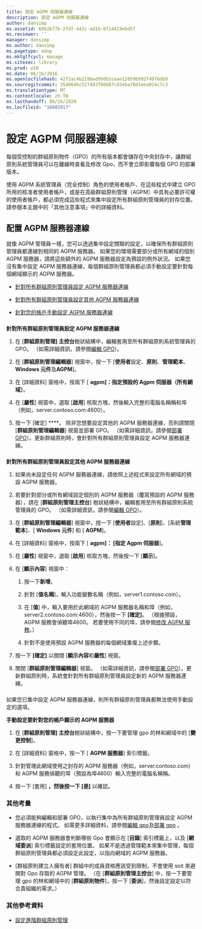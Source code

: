 ```yaml
---
title: 設定 AGPM 伺服器連線
description: 設定 AGPM 伺服器連線
author: dansimp
ms.assetid: 6062b77b-2fd7-442c-ad1b-6f14419ebd5f
ms.reviewer: ''
manager: dansimp
ms.author: dansimp
ms.pagetype: mdop
ms.mktglfcycl: manage
ms.sitesec: library
ms.prod: w10
ms.date: 06/16/2016
ms.openlocfilehash: 42f2ac4b219bed99db1ceae12859b992f4976db9
ms.sourcegitcommit: 354664bc527d93f80687cd2eba70d1eea024c7c3
ms.translationtype: MT
ms.contentlocale: zh-TW
ms.lasthandoff: 06/26/2020
ms.locfileid: "10802917"
---
```

# 設定 AGPM 伺服器連線


每個受控制的群組原則物件（GPO）的所有版本都會儲存在中央封存中，讓群組原則系統管理員可以在離線時查看及修改 Gpo，而不會立即影響每個 GPO 的部署版本。

使用 AGPM 系統管理員（完全控制）角色的使用者帳戶、在這些程式中建立 GPO 所用的核准者使用者帳戶，或是在高級群組原則管理（AGPM）中具有必要許可權的使用者帳戶，都必須完成這些程式來集中設定所有群組原則管理員的封存位置。 請參閱本主題中的「其他注意事項」中的詳細資料。

## 配置 AGPM 服務器連線


就像 AGPM 管理員一樣，您可以透過集中設定關聯的設定，以確保所有群組原則管理員都連線到相同的 AGPM 服務器。 如果您的環境需要部分或所有網域的個別 AGPM 服務器，請將這些額外的 AGPM 服務器設定為預設的例外狀況。 如果您沒有集中設定 AGPM 服務器連線，每個群組原則管理員都必須手動設定要針對每個網域顯示的 AGPM 服務器。

-   [針對所有群組原則管理員設定 AGPM 服務器連線](#bkmk-defaultarchiveloc)

-   [針對所有群組原則管理員設定其他 AGPM 服務器連線](#bkmk-additionalarchiveloc)

-   [針對您的帳戶手動設定 AGPM 服務器連線](#bkmk-manuallyconfigurearchiveloc)

### <a href="" id="bkmk-defaultarchiveloc"></a>

**針對所有群組原則管理員設定 AGPM 服務器連線**

1.  在 [**群組原則管理] 主控台**樹狀結構中，編輯套用至所有群組原則系統管理員的 GPO。 （如需詳細資訊，請參閱[編輯 GPO](editing-a-gpo-agpm30ops.md)）。

2.  在 [**群組原則管理編輯器**] 視窗中，按一下 [**使用者**設定、**原則**、**管理範本**、 **Windows 元件**及**AGPM**]。

3.  在 [詳細資料] 窗格中，按兩下 [ **agpm]：指定預設的 Agpm 伺服器（所有網域）**。

4.  在 [**屬性**] 視窗中，選取 [**啟用**] 核取方塊，然後輸入完整的電腦名稱稱和埠（例如，server.contoso.com:4600）。

5.  按一下 \[確定\] ****。 除非您想要設定其他的 AGPM 服務器連線，否則請關閉 [**群組原則管理編輯器**] 視窗並部署 GPO。 （如需詳細資訊，請參閱[部署 GPO](deploy-a-gpo-agpm30ops.md)）。更新群組原則時，會針對所有群組原則管理員設定 AGPM 服務器連線。

### <a href="" id="bkmk-additionalarchiveloc"></a>

**針對所有群組原則管理員設定其他 AGPM 服務器連線**

1.  如果尚未設定任何 AGPM 服務器連線，請依照上述程式來設定所有網域的預設 AGPM 服務器。

2.  若要針對部分或所有網域設定個別的 AGPM 服務器（覆寫預設的 AGPM 服務器），請在 [**群組原則管理主控台**] 樹狀結構中，編輯套用至所有群組原則系統管理員的 GPO。 （如需詳細資訊，請參閱[編輯 GPO](editing-a-gpo-agpm30ops.md)）。

3.  在 [**群組原則管理編輯器**] 視窗中，按一下 [**使用者**設定]、[**原則**]、[系統**管理範本**]、[ **Windows 元件**] 和 [ **AGPM**]。

4.  在 [詳細資料] 窗格中，按兩下 [ **agpm]： [指定 Agpm 伺服器**]。

5.  在 [**屬性**] 視窗中，選取 [**啟用**] 核取方塊，然後按一下 [**顯示**]。

6.  在 [**顯示內容**] 視窗中：

    1.  按一下**新增**。

    2.  針對 [**值名稱**]，輸入功能變數名稱（例如，server1.contoso.com）。

    3.  在 [**值**] 中，輸入要用於此網域的 AGPM 服務器名稱和埠（例如，server2.contoso.com:4600），然後按一下 **[確定]**。 （根據預設，AGPM 服務會偵聽埠4600。 若要使用不同的埠，請參閱[修改 AGPM 服務](modify-the-agpm-service-agpm30ops.md)。）

    4.  針對不是使用預設 AGPM 服務器的每個網域重複上述步驟。

7.  按一下 **[確定]** 以關閉 [**顯示內容**和**屬性**] 視窗。

8.  關閉 [**群組原則管理編輯器**] 視窗。 （如需詳細資訊，請參閱[部署 GPO](deploy-a-gpo-agpm30ops.md)）。更新群組原則時，系統會針對所有群組原則管理員設定新的 AGPM 服務器連線。

### <a href="" id="bkmk-manuallyconfigurearchiveloc"></a>

如果您已集中設定 AGPM 服務器連線，則所有群組原則管理員都無法使用手動設定的選項。

**手動設定要針對您的帳戶顯示的 AGPM 服務器**

1.  在 [**群組原則管理] 主控台**樹狀結構中，按一下要管理 gpo 的林和網域中的 [**變更控制**]。

2.  在 [詳細資料] 窗格中，按一下 [ **AGPM 服務器**] 索引標籤。

3.  針對管理此網域使用之封存的 AGPM 服務器（例如，server.contoso.com）和 AGPM 服務偵聽的埠（預設為埠4600）輸入完整的電腦名稱稱。

4.  按一下 [套用] **，然後按一下** **[是]** 以確認。

### 其他考量

-   您必須能夠編輯和部署 GPO，以執行集中為所有群組原則管理員設定 AGPM 服務器連線的程式。 如需更多詳細資料，請參閱[編輯 gpo](editing-a-gpo-agpm30ops.md)及[部署 gpo](deploy-a-gpo-agpm30ops.md) 。

-   選取的 AGPM 服務器會判斷哪些 Gpo 會顯示在 [**目錄**] 索引標籤上，以及 [**網域委派**] 索引標籤設定的套用位置。 如果不是透過管理範本來集中管理，每個群組原則管理員都必須設定此設定，以指向網域的 AGPM 服務器。

-   [群組原則建立人擁有者] 群組中的成員資格應該受到限制，不會使用 soit 來避開對 Gpo 存取的 AGPM 管理。 （在 [**群組原則管理主控台**] 中，按一下要管理 gpo 的林和網域中的 [**群組原則物件**]，按一下 [**委派**]，然後設定設定以符合貴組織的需求。）

### 其他參考資料

-   [設定進階群組原則管理](configuring-advanced-group-policy-management.md)

 

 





